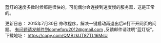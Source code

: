 蓝灯的速度多数时候都是很快的，可能偶尔会连接到速度慢的服务器，这是正常的。

更新日志：
2015年7月30日 修改程序，解决一键启动再退出后ie打不开网页的问题。
有问题请发邮件到comeforu2012@gmail.com ,反馈邮件请注明“蓝灯版”。
下载地址：
https://copy.com/QMBzkUT87TL16MsU
